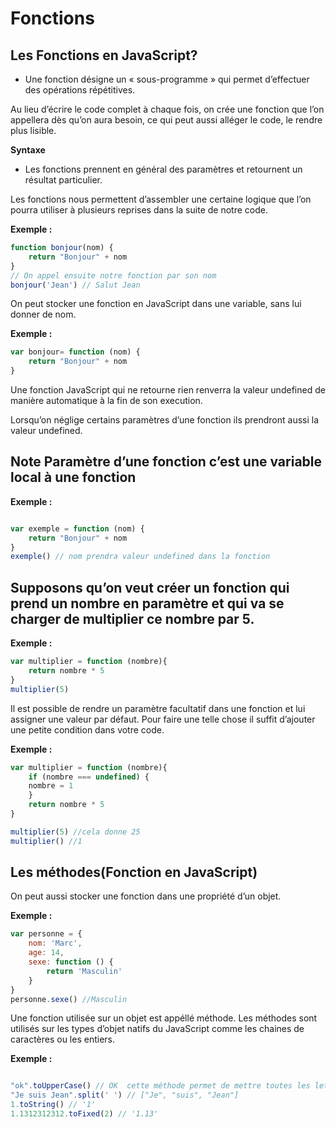# Fonctions

## Les Fonctions en JavaScript?

- Une fonction désigne un « sous-programme » qui permet d’effectuer des opérations répétitives.

Au lieu d’écrire le code complet à chaque fois, on crée une fonction que l’on appellera dès qu’on aura besoin, ce qui peut aussi alléger le code, le rendre plus lisible.

**Syntaxe**

- Les fonctions prennent en général des paramètres et retournent un résultat particulier.

Les fonctions nous permettent d’assembler une certaine logique que l’on pourra utiliser à plusieurs reprises dans la suite de notre code.

**Exemple :**

```js
function bonjour(nom) {
    return "Bonjour" + nom
}
// On appel ensuite notre fonction par son nom
bonjour('Jean') // Salut Jean
```

On peut stocker une fonction en JavaScript dans une variable, sans lui donner de nom.

**Exemple :**

```js
var bonjour= function (nom) {
    return "Bonjour" + nom
}
```

Une fonction JavaScript qui ne retourne rien renverra la valeur undefined de manière automatique à la fin de son execution.

Lorsqu’on néglige certains paramètres d’une fonction ils prendront aussi la valeur undefined.

## Note Paramètre d’une fonction c’est une variable local à une fonction

**Exemple :**

```js

var exemple = function (nom) {
    return "Bonjour" + nom
}
exemple() // nom prendra valeur undefined dans la fonction
```

## Supposons qu’on veut créer un fonction qui prend un nombre en paramètre et qui va se charger de multiplier ce nombre par 5.

**Exemple :**
	
```js
var multiplier = function (nombre){
    return nombre * 5
}
multiplier(5)
```

Il est possible de rendre un paramètre facultatif dans une fonction et lui assigner une valeur par défaut. Pour faire une telle chose il suffit d’ajouter une petite condition dans votre code.

**Exemple :**

```js
var multiplier = function (nombre){
    if (nombre === undefined) {
    nombre = 1
    }
    return nombre * 5
}

multiplier(5) //cela donne 25
multiplier() //1
```

## Les méthodes(Fonction en JavaScript)

On peut aussi stocker une fonction dans une propriété d’un objet.

**Exemple :**

```js
var personne = {
    nom: 'Marc',
    age: 14,
    sexe: function () {
        return 'Masculin'
    }
}
personne.sexe() //Masculin
```

Une fonction utilisée sur un objet est appéllé méthode. Les méthodes sont utilisés sur les types d’objet natifs du JavaScript comme les chaines de caractères ou les entiers.

**Exemple :**
	
```js

"ok".toUpperCase() // OK  cette méthode permet de mettre toutes les lettres en majuscules
"Je suis Jean".split(' ') // ["Je", "suis", "Jean"]
1.toString() // '1'
1.1312312312.toFixed(2) // '1.13'
```